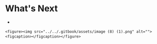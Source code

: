 # What's Next

*

    <figure><img src="../../.gitbook/assets/image (8) (1).png" alt=""><figcaption></figcaption></figure>
